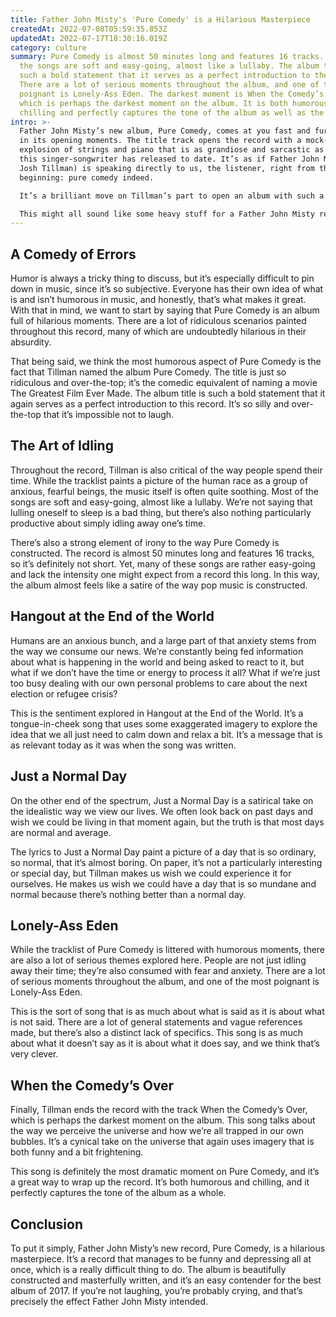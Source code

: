 ```yaml
---
title: Father John Misty's 'Pure Comedy' is a Hilarious Masterpiece
createdAt: 2022-07-08T05:59:35.853Z
updatedAt: 2022-07-17T18:30:16.019Z
category: culture
summary: Pure Comedy is almost 50 minutes long and features 16 tracks. Most of
  the songs are soft and easy-going, almost like a lullaby. The album title is
  such a bold statement that it serves as a perfect introduction to the record.
  There are a lot of serious moments throughout the album, and one of the most
  poignant is Lonely-Ass Eden. The darkest moment is When the Comedy’s Over,
  which is perhaps the darkest moment on the album. It is both humorous and
  chilling and perfectly captures the tone of the album as well as the tone.
intro: >-
  Father John Misty’s new album, Pure Comedy, comes at you fast and furious
  in its opening moments. The title track opens the record with a mock-operatic
  explosion of strings and piano that is as grandiose and sarcastic as anything
  this singer-songwriter has released to date. It’s as if Father John Misty (aka
  Josh Tillman) is speaking directly to us, the listener, right from the
  beginning: pure comedy indeed. 

  It’s a brilliant move on Tillman’s part to open an album with such a statement piece, because it sets the tone for what is to follow. Pure Comedy continues with a theatrical bombast that feels more inspired by Broadway than indie rock; there are even snippets of voiceover scattered throughout to help drive home Tillman’s point. But what exactly is his point? That human existence is absurd? Yes, that too. And also something about being terrified of artificial intelligence taking over the world (and rightfully so). 

  This might all sound like some heavy stuff for a Father John Misty record, but trust us – it only gets heavier from here.
---
```


## A Comedy of Errors

Humor is always a tricky thing to discuss, but it’s especially difficult to pin down in music, since it’s so subjective. Everyone has their own idea of what is and isn’t humorous in music, and honestly, that’s what makes it great. With that in mind, we want to start by saying that Pure Comedy is an album full of hilarious moments. There are a lot of ridiculous scenarios painted throughout this record, many of which are undoubtedly hilarious in their absurdity.

That being said, we think the most humorous aspect of Pure Comedy is the fact that Tillman named the album Pure Comedy. The title is just so ridiculous and over-the-top; it’s the comedic equivalent of naming a movie The Greatest Film Ever Made. The album title is such a bold statement that it again serves as a perfect introduction to this record. It’s so silly and over-the-top that it’s impossible not to laugh.

## The Art of Idling

Throughout the record, Tillman is also critical of the way people spend their time. While the tracklist paints a picture of the human race as a group of anxious, fearful beings, the music itself is often quite soothing. Most of the songs are soft and easy-going, almost like a lullaby. We’re not saying that lulling oneself to sleep is a bad thing, but there’s also nothing particularly productive about simply idling away one’s time.

There’s also a strong element of irony to the way Pure Comedy is constructed. The record is almost 50 minutes long and features 16 tracks, so it’s definitely not short. Yet, many of these songs are rather easy-going and lack the intensity one might expect from a record this long. In this way, the album almost feels like a satire of the way pop music is constructed.

## Hangout at the End of the World

Humans are an anxious bunch, and a large part of that anxiety stems from the way we consume our news. We’re constantly being fed information about what is happening in the world and being asked to react to it, but what if we don’t have the time or energy to process it all? What if we’re just too busy dealing with our own personal problems to care about the next election or refugee crisis?

This is the sentiment explored in Hangout at the End of the World. It’s a tongue-in-cheek song that uses some exaggerated imagery to explore the idea that we all just need to calm down and relax a bit. It’s a message that is as relevant today as it was when the song was written.

## Just a Normal Day

On the other end of the spectrum, Just a Normal Day is a satirical take on the idealistic way we view our lives. We often look back on past days and wish we could be living in that moment again, but the truth is that most days are normal and average.

The lyrics to Just a Normal Day paint a picture of a day that is so ordinary, so normal, that it’s almost boring. On paper, it’s not a particularly interesting or special day, but Tillman makes us wish we could experience it for ourselves. He makes us wish we could have a day that is so mundane and normal because there’s nothing better than a normal day.

## Lonely-Ass Eden

While the tracklist of Pure Comedy is littered with humorous moments, there are also a lot of serious themes explored here. People are not just idling away their time; they’re also consumed with fear and anxiety. There are a lot of serious moments throughout the album, and one of the most poignant is Lonely-Ass Eden.

This is the sort of song that is as much about what is said as it is about what is not said. There are a lot of general statements and vague references made, but there’s also a distinct lack of specifics. This song is as much about what it doesn’t say as it is about what it does say, and we think that’s very clever.

## When the Comedy’s Over

Finally, Tillman ends the record with the track When the Comedy’s Over, which is perhaps the darkest moment on the album. This song talks about the way we perceive the universe and how we’re all trapped in our own bubbles. It’s a cynical take on the universe that again uses imagery that is both funny and a bit frightening.

This song is definitely the most dramatic moment on Pure Comedy, and it’s a great way to wrap up the record. It’s both humorous and chilling, and it perfectly captures the tone of the album as a whole.

## Conclusion

To put it simply, Father John Misty’s new record, Pure Comedy, is a hilarious masterpiece. It’s a record that manages to be funny and depressing all at once, which is a really difficult thing to do. The album is beautifully constructed and masterfully written, and it’s an easy contender for the best album of 2017. If you’re not laughing, you’re probably crying, and that’s precisely the effect Father John Misty intended.

